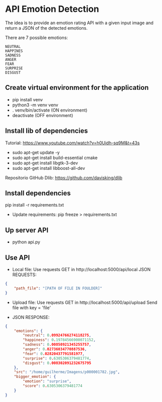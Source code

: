 # API Emotion Detection

The idea is to provide an emotion rating API with a given input image and return a JSON of the detected emotions.

There are 7 possible emotions:

    NEUTRAL
    HAPPINES
    SADNESS
    ANGER
    FEAR
    SURPRISE
    DISGUST


## Create virtual environment for the application

* pip install venv
* python3 -m venv venv
* . venv/bin/activate (ON environment)
* deactivate (OFF environment)


## Install lib of dependencies

Tutorial: https://www.youtube.com/watch?v=h0Uidh-sq9M&t=43s

* sudo apt-get update -y
* sudo apt-get install build-essential cmake
* sudo apt-get install libgtk-3-dev
* sudo apt-get install libboost-all-dev

Repositorio GitHub Dlib: https://github.com/davisking/dlib


## Install dependencies

pip install -r requirements.txt

* Update requirements:
pip freeze > requirements.txt


## Up server API

* python api.py


## Use API

* Local file:
Use requests GET in http://localhost:5000/api/local
JSON REQUESTS: 
```json
{
    "path_file": "[PATH OF FILE IN FOULDER]" 
}

```

* Upload file:
Use requests GET in http://localhost:5000/api/upload
Send file with key = 'file'

* JSON RESPONSE: 

```json
{
    "emotions": {
        "neutral": 0.09924766274118275,
        "happiness": 0.19784566900071152,
        "sadness": 0.00850921345255757,
        "anger": 0.02736034770887536,
        "fear": 0.02820437791581977,
        "surprise": 0.6305306379481774,
        "disgust": 0.008302091232675795
    },
    "src": "/home/guilherme/Imagens/p000001782.jpg",
    "bigger_emotion": {
        "emotion": "surprise",
        "score": 0.6305306379481774
    }
}

```
